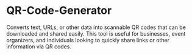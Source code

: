 # QR-Code-Generator
Converts text, URLs, or other data into scannable QR codes that can be downloaded and shared easily. This tool is useful for businesses, event organizers, and individuals looking to quickly share links or other information via QR codes.
